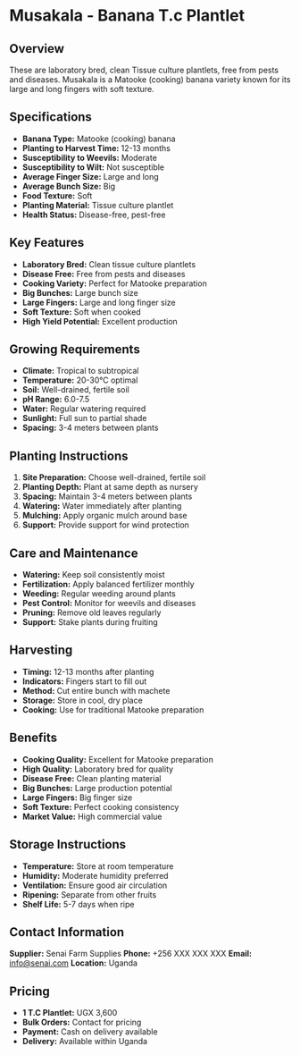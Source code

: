# Musakala - Banana T.c Plantlet

## Overview
These are laboratory bred, clean Tissue culture plantlets, free from pests and diseases. Musakala is a Matooke (cooking) banana variety known for its large and long fingers with soft texture.

## Specifications
- **Banana Type:** Matooke (cooking) banana
- **Planting to Harvest Time:** 12-13 months
- **Susceptibility to Weevils:** Moderate
- **Susceptibility to Wilt:** Not susceptible
- **Average Finger Size:** Large and long
- **Average Bunch Size:** Big
- **Food Texture:** Soft
- **Planting Material:** Tissue culture plantlet
- **Health Status:** Disease-free, pest-free

## Key Features
- **Laboratory Bred:** Clean tissue culture plantlets
- **Disease Free:** Free from pests and diseases
- **Cooking Variety:** Perfect for Matooke preparation
- **Big Bunches:** Large bunch size
- **Large Fingers:** Large and long finger size
- **Soft Texture:** Soft when cooked
- **High Yield Potential:** Excellent production

## Growing Requirements
- **Climate:** Tropical to subtropical
- **Temperature:** 20-30°C optimal
- **Soil:** Well-drained, fertile soil
- **pH Range:** 6.0-7.5
- **Water:** Regular watering required
- **Sunlight:** Full sun to partial shade
- **Spacing:** 3-4 meters between plants

## Planting Instructions
1. **Site Preparation:** Choose well-drained, fertile soil
2. **Planting Depth:** Plant at same depth as nursery
3. **Spacing:** Maintain 3-4 meters between plants
4. **Watering:** Water immediately after planting
5. **Mulching:** Apply organic mulch around base
6. **Support:** Provide support for wind protection

## Care and Maintenance
- **Watering:** Keep soil consistently moist
- **Fertilization:** Apply balanced fertilizer monthly
- **Weeding:** Regular weeding around plants
- **Pest Control:** Monitor for weevils and diseases
- **Pruning:** Remove old leaves regularly
- **Support:** Stake plants during fruiting

## Harvesting
- **Timing:** 12-13 months after planting
- **Indicators:** Fingers start to fill out
- **Method:** Cut entire bunch with machete
- **Storage:** Store in cool, dry place
- **Cooking:** Use for traditional Matooke preparation

## Benefits
- **Cooking Quality:** Excellent for Matooke preparation
- **High Quality:** Laboratory bred for quality
- **Disease Free:** Clean planting material
- **Big Bunches:** Large production potential
- **Large Fingers:** Big finger size
- **Soft Texture:** Perfect cooking consistency
- **Market Value:** High commercial value

## Storage Instructions
- **Temperature:** Store at room temperature
- **Humidity:** Moderate humidity preferred
- **Ventilation:** Ensure good air circulation
- **Ripening:** Separate from other fruits
- **Shelf Life:** 5-7 days when ripe

## Contact Information
**Supplier:** Senai Farm Supplies
**Phone:** +256 XXX XXX XXX
**Email:** info@senai.com
**Location:** Uganda

## Pricing
- **1 T.C Plantlet:** UGX 3,600
- **Bulk Orders:** Contact for pricing
- **Payment:** Cash on delivery available
- **Delivery:** Available within Uganda

